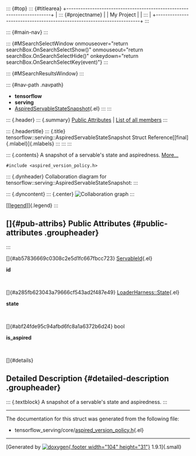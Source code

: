 ::: {#top}
::: {#titlearea}
+-----------------------------------------------------------------------+
| ::: {#projectname}                                                    |
| My Project                                                            |
| :::                                                                   |
+-----------------------------------------------------------------------+
:::

::: {#main-nav}
:::

::: {#MSearchSelectWindow onmouseover="return searchBox.OnSearchSelectShow()" onmouseout="return searchBox.OnSearchSelectHide()" onkeydown="return searchBox.OnSearchSelectKey(event)"}
:::

::: {#MSearchResultsWindow}
:::

::: {#nav-path .navpath}
-   **tensorflow**
-   **serving**
-   [AspiredServableStateSnapshot](structtensorflow_1_1serving_1_1AspiredServableStateSnapshot.html){.el}
:::
:::

::: {.header}
::: {.summary}
[Public Attributes](#pub-attribs) \| [List of all
members](structtensorflow_1_1serving_1_1AspiredServableStateSnapshot-members.html)
:::

::: {.headertitle}
::: {.title}
tensorflow::serving::AspiredServableStateSnapshot Struct
Reference[[final]{.mlabel}]{.mlabels}
:::
:::
:::

::: {.contents}
A snapshot of a servable\'s state and aspiredness.
[More\...](structtensorflow_1_1serving_1_1AspiredServableStateSnapshot.html#details)

`#include <aspired_version_policy.h>`

::: {.dynheader}
Collaboration diagram for
tensorflow::serving::AspiredServableStateSnapshot:
:::

::: {.dyncontent}
::: {.center}
![Collaboration
graph](structtensorflow_1_1serving_1_1AspiredServableStateSnapshot__coll__graph.png)
:::

[\[[legend](graph_legend.html)\]]{.legend}
:::

[]{#pub-attribs} Public Attributes {#public-attributes .groupheader}
----------------------------------
:::

[]{#ab57836669c0308c2e5d1fc667fbcc723}
[ServableId](structtensorflow_1_1serving_1_1ServableId.html){.el} 

**id**

 

[]{#a285fb623043a79666cf543ad2f487e49}
[LoaderHarness::State](classtensorflow_1_1serving_1_1LoaderHarness.html#a9552eba3f9f1ca631c218befd9e686f8){.el} 

**state**

 

[]{#abf24fde95c94afbd6fc8a1a6372b6d24} bool 

**is\_aspired**

 

[]{#details}

Detailed Description {#detailed-description .groupheader}
--------------------

::: {.textblock}
A snapshot of a servable\'s state and aspiredness.
:::

------------------------------------------------------------------------

The documentation for this struct was generated from the following file:

-   tensorflow\_serving/core/[aspired\_version\_policy.h](aspired__version__policy_8h_source.html){.el}

------------------------------------------------------------------------

[Generated by [![doxygen](doxygen.svg){.footer width="104"
height="31"}](https://www.doxygen.org/index.html) 1.9.1]{.small}
